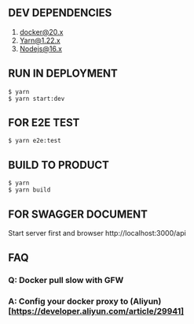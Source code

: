 ## DEV DEPENDENCIES
1. docker@20.x
2. Yarn@1.22.x
3. Nodejs@16.x
## RUN IN DEPLOYMENT
```
$ yarn
$ yarn start:dev
```

## FOR E2E TEST
```
$ yarn e2e:test
```
## BUILD TO PRODUCT 
```
$ yarn
$ yarn build
```

## FOR SWAGGER DOCUMENT
Start server first and browser http://localhost:3000/api

## FAQ
### Q: Docker pull slow with GFW
### A: Config your docker proxy to (Aliyun)[https://developer.aliyun.com/article/29941]
